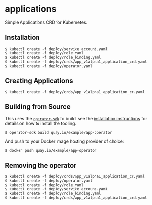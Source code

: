 # applications

Simple Applications CRD for Kubernetes.

## Installation

```console
$ kubectl create -f deploy/service_account.yaml
$ kubectl create -f deploy/role.yaml
$ kubectl create -f deploy/role_binding.yaml
$ kubectl create -f deploy/crds/app_v1alpha1_application_crd.yaml
$ kubectl create -f deploy/operator.yaml
```

## Creating Applications

```console
$ kubectl create -f deploy/crds/app_v1alpha1_application_cr.yaml
```

## Building from Source

This uses the [`operator-sdk`](https://github.com/operator-framework/operator-sdk) to build, see the [installation instructions](https://github.com/operator-framework/operator-sdk/blob/master/doc/user/install-operator-sdk.md) for details on how to install the tooling.

```console
$ operator-sdk build quay.io/example/app-operator
```

And push to your Docker image hosting provider of choice:

```console
$ docker push quay.io/example/app-operator
```

## Removing the operator

```console
$ kubectl create -f deploy/crds/app_v1alpha1_application_cr.yaml
$ kubectl create -f deploy/operator.yaml
$ kubectl create -f deploy/role.yaml
$ kubectl create -f deploy/service_account.yaml
$ kubectl create -f deploy/role_binding.yaml
$ kubectl create -f deploy/crds/app_v1alpha1_application_crd.yaml
```
